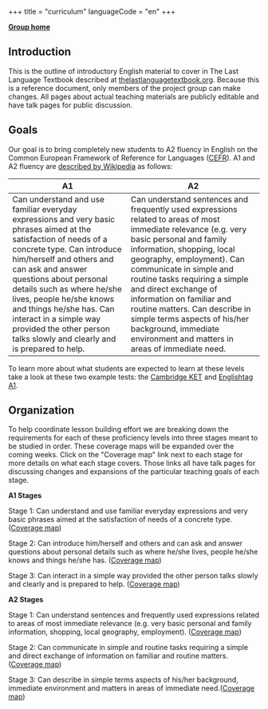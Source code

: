 +++
title = "curriculum"
languageCode = "en"
+++

**[Group home](/group/thelastlanguagetextbook)**

## Introduction

This is the outline of introductory English material to cover in The
Last Language Textbook described at
[thelastlanguagetextbook.org](http://thelastlanguagetextbook.org/).
Because this is a reference document, only members of the project group
can make changes. All pages about actual teaching materials are publicly
editable and have talk pages for public discussion.

## Goals

Our goal is to bring completely new students to A2 fluency in English on
the Common European Framework of Reference for Languages
([CEFR](http://www.coe.int/t/dg4/linguistic/CADRE_EN.asp)). A1 and A2
fluency are [described by
Wikipedia](https://en.wikipedia.org/wiki/Common_European_Framework_of_Reference_for_Languages)
as follows:

<table>
<thead>
<tr class="header">
<th>A1</th>
<th>A2</th>
</tr>
</thead>
<tbody>
<tr class="odd">
<td>Can understand and use familiar everyday expressions and very basic phrases aimed at the satisfaction of needs of a concrete type. Can introduce him/herself and others and can ask and answer questions about personal details such as where he/she lives, people he/she knows and things he/she has. Can interact in a simple way provided the other person talks slowly and clearly and is prepared to help.</td>
<td>Can understand sentences and frequently used expressions related to areas of most immediate relevance (e.g. very basic personal and family information, shopping, local geography, employment). Can communicate in simple and routine tasks requiring a simple and direct exchange of information on familiar and routine matters. Can describe in simple terms aspects of his/her background, immediate environment and matters in areas of immediate need.</td>
</tr>
</tbody>
</table>

To learn more about what students are expected to learn at these levels
take a look at these two example tests: the [Cambridge
KET](http://www.examenglish.com/KET/index.php) and [Englishtag
A1](http://www.englishtag.com/tests/level_test_elementary_A1.asp).

## Organization

To help coordinate lesson building effort we are breaking down the
requirements for each of these proficiency levels into three stages
meant to be studied in order. These coverage maps will be expanded over
the coming weeks. Click on the "Coverage map" link next to each stage
for more details on what each stage covers. Those links all have talk
pages for discussing changes and expansions of the particular teaching
goals of each stage.

**A1 Stages**

Stage 1: Can understand and use familiar everyday expressions and very
basic phrases aimed at the satisfaction of needs of a concrete type.
([Coverage map](/en/LLT-A1-Stage1-CoverageMap))

Stage 2: Can introduce him/herself and others and can ask and answer
questions about personal details such as where he/she lives, people
he/she knows and things he/she has. ([Coverage
map](/en/LLT-A1-Stage2-CoverageMap))

Stage 3: Can interact in a simple way provided the other person talks
slowly and clearly and is prepared to help. ([Coverage
map](/en/LLT-A1-Stage3-CoverageMap))

**A2 Stages**

Stage 1: Can understand sentences and frequently used expressions
related to areas of most immediate relevance (e.g. very basic personal
and family information, shopping, local geography, employment).
([Coverage map](/en/LLT-A2-Stage1-CoverageMap))

Stage 2: Can communicate in simple and routine tasks requiring a simple
and direct exchange of information on familiar and routine matters.
([Coverage map](/en/LLT-A2-Stage2-CoverageMap))

Stage 3: Can describe in simple terms aspects of his/her background,
immediate environment and matters in areas of immediate need.([Coverage
map](/en/LLT-A2-Stage3-CoverageMap))
